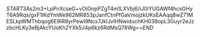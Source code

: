 $START$3As2m3+LpPnXcseG+vOiOnpPZgT4m1LXVbj6/iJ0iYUGAWf4hcsGHyT6A9Rqs/gxF1IKdYmWe962MR853pJanfCtnPfGaVmojzkUKsEAAqq8wZ71MESLkpWMThbqog6E9iR8yrPewI9Ncx7JklJvIHNwiduchKH039opL3Guyr2eJzzbcHLKy3eBjAkcYUoKh2YXk5J4p6kz6RdMsQ78Wg==$END$
